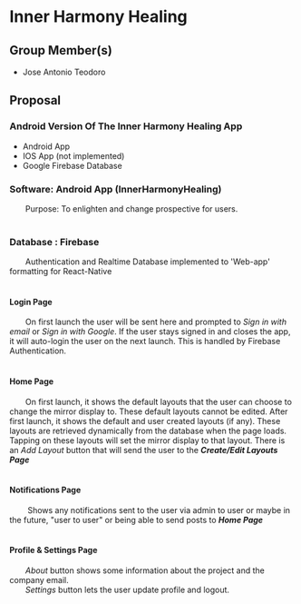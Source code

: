 # Inner Harmony Healing

## Group Member(s)

- Jose Antonio Teodoro

## Proposal
### Android Version Of The Inner Harmony Healing App
- Android App
- IOS App (not implemented)
- Google Firebase Database 

### Software: Android App (InnerHarmonyHealing) 
&emsp;&emsp;Purpose: To enlighten and change prospective for users.
</br></br>

### Database : Firebase
&emsp;&emsp;Authentication and Realtime Database implemented to 'Web-app' formatting for React-Native
</br></br>

#### Login Page
&emsp;&emsp;On first launch the user will be sent here and prompted to _Sign in with email_ or _Sign in with Google_. If the user stays signed in and closes the app, it will auto-login the user on the next launch. This is handled by Firebase Authentication.
</br></br>

#### Home Page
&emsp;&emsp;On first launch, it shows the default layouts that the user can choose to change the mirror display to. These default layouts cannot be edited. After first launch, it shows the default and user created layouts (if any). These layouts are retrieved dynamically from the database when the page loads. Tapping on these layouts will set the mirror display to that layout. There is an _Add Layout_ button that will send the user to the _**Create/Edit Layouts Page**_
</br></br>

#### Notifications Page
&emsp;&emsp; Shows any notifications sent to the user via admin to user or maybe in the future, "user to user" or being able to send posts to _**Home Page**_
</br></br>


#### Profile & Settings Page
&emsp;&emsp;_About_ button shows some information about the project and the company email.</br>
&emsp;&emsp;_Settings_ button lets the user update profile and logout.
</br></br>


